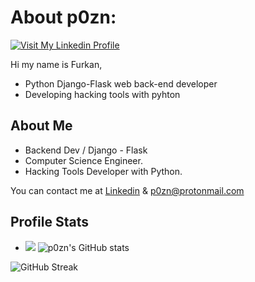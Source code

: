 # About p0zn:

[![Visit My Linkedin Profile](https://www.linkpicture.com/q/tubnail-p0zn1.jpg)](https://www.linkedin.com/in/p0zn/)

Hi my name is Furkan,

- Python Django-Flask web back-end developer 
- Developing hacking tools with pyhton

## About Me

- Backend Dev / Django - Flask
- Computer Science Engineer.
- Hacking Tools Developer with Python.


You can contact me at [Linkedin][df2] 
& p0zn@protonmail.com

## Profile Stats

[//]: # 
   [df2]: <https://www.linkedin.com/in/p0zn/>

- ![](https://komarev.com/ghpvc/?username=p0zn)
![p0zn's GitHub stats](https://github-readme-stats.vercel.app/api?username=p0zn&show_icons=true&theme=radical)

![GitHub Streak](https://github-readme-streak-stats.herokuapp.com/?user=p0zn&theme=dark)

